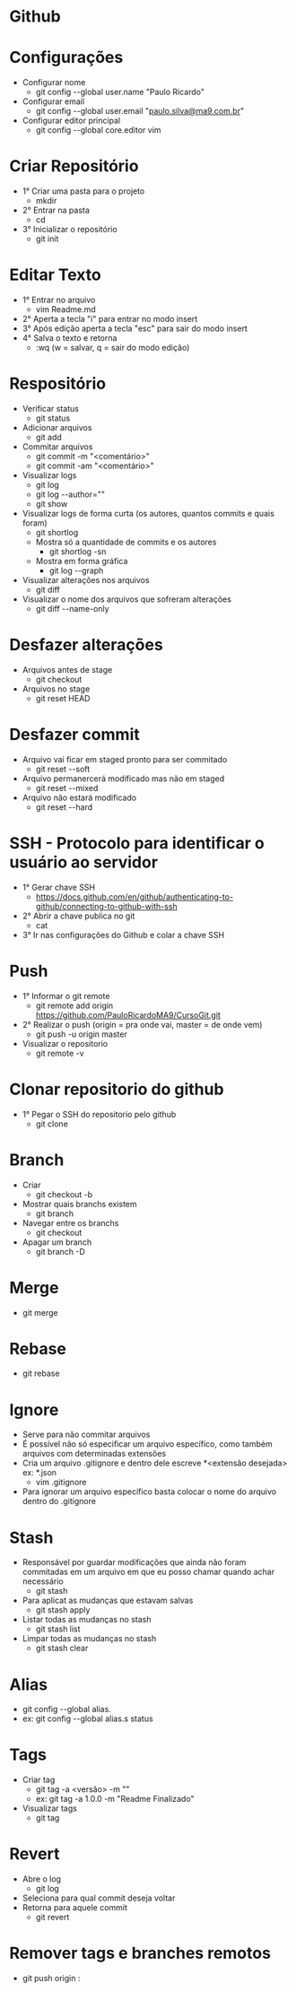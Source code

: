# Github

# Configurações
- Configurar nome
  - git config --global user.name "Paulo Ricardo"
- Configurar email
  - git config --global user.email "paulo.silva@ma9.com.br"
- Configurar editor principal
  - git config --global core.editor vim


# Criar Repositório
- 1° Criar uma pasta para o projeto
  - mkdir <Nome Do Projeto>
- 2° Entrar na pasta
  - cd <Diretorio Do Projeto>
- 3° Inicializar o repositório
  - git init


# Editar Texto
- 1° Entrar no arquivo
  - vim Readme.md
- 2° Aperta a tecla "i" para entrar no modo insert
- 3° Após edição aperta a tecla "esc" para sair do modo insert
- 4° Salva o texto e retorna
  - :wq   (w = salvar, q = sair do modo edição)


# Respositório
- Verificar status
  - git status
- Adicionar arquivos
  - git add <Nome Do Arquivo>
- Commitar arquivos
  - git commit -m "<comentário>"
  - git commit -am "<comentário>"
- Visualizar logs
  - git log
  - git log --author="<Nome do autor>" 
  - git show
- Visualizar logs de forma curta (os autores, quantos commits e quais foram)
  - git shortlog
  - Mostra só a quantidade de commits e os autores
    - git shortlog -sn
  - Mostra em forma gráfica
    - git log --graph
- Visualizar alterações nos arquivos
  - git diff
- Visualizar o nome dos arquivos que sofreram alterações
  - git diff --name-only


# Desfazer alterações
- Arquivos antes de stage
  - git checkout <Nome do Arquivo>
- Arquivos no stage
  - git reset HEAD <Nome do Arquivo>


# Desfazer commit
- Arquivo vai ficar em staged pronto para ser commitado
  - git reset --soft
- Arquivo permanercerá modificado mas não em staged
  - git reset --mixed
- Arquivo não estará modificado
  - git reset --hard


# SSH - Protocolo para identificar o usuário ao servidor
- 1° Gerar chave SSH
  - https://docs.github.com/en/github/authenticating-to-github/connecting-to-github-with-ssh
- 2° Abrir a chave publica no git
  - cat <Nome da chave>
- 3° Ir nas configurações do Github e colar a chave SSH


# Push
- 1° Informar o git remote
  - git remote add origin https://github.com/PauloRicardoMA9/CursoGit.git
- 2° Realizar o push (origin = pra onde vai, master = de onde vem)
  - git push -u origin master
- Visualizar o repositorio
  - git remote -v

  
# Clonar repositorio do github
- 1° Pegar o SSH do repositorio pelo github
  - git clone <SSH> <nome pro repositorio local>

 
# Branch
- Criar
  - git checkout -b <Nome do Branch>
- Mostrar quais branchs existem
  - git branch
- Navegar entre os branchs
  - git checkout <Nome do Branch>
- Apagar um branch
  - git branch -D <Nome do Branch>


# Merge
- git merge <Nome do Branch>


# Rebase
- git rebase <Nome do Branch>


# Ignore
- Serve para não commitar arquivos
- É possível não só especificar um arquivo específico, como também arquivos com determinadas extensões
- Cria um arquivo .gitignore e dentro dele escreve *<extensão desejada> ex: *.json
  - vim .gitignore
- Para ignorar um arquivo específico basta colocar o nome do arquivo dentro do .gitignore


# Stash
- Responsável por guardar modificações que ainda não foram commitadas em um arquivo em que eu posso chamar quando achar necessário
  - git stash
- Para aplicat as mudanças que estavam salvas
  - git stash apply
- Listar todas as mudanças no stash
  - git stash list
- Limpar todas as mudanças no stash
  - git stash clear


# Alias
- git config --global alias.<comando que quer> <comando que deseja que seja feito>
- ex: git config --global alias.s status


# Tags
- Criar tag
  - git tag -a <versão> -m "<mensagem>"
  - ex: git tag -a 1.0.0 -m "Readme Finalizado"
- Visualizar tags
  - git tag


# Revert
- Abre o log
  - git log
- Seleciona para qual commit deseja voltar
- Retorna para aquele commit
  - git revert <id do commit>


# Remover tags e branches remotos
- git push origin :<tag ou branch>
